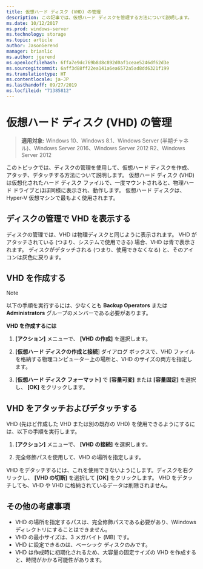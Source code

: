 ```yaml
---
title: 仮想ハード ディスク (VHD) の管理
description: この記事では、仮想ハード ディスクを管理する方法について説明します。
ms.date: 10/12/2017
ms.prod: windows-server
ms.technology: storage
ms.topic: article
author: JasonGerend
manager: brianlic
ms.author: jgerend
ms.openlocfilehash: 6ffa7e9dc769b8d8c892d0af1ceae5246df62d3e
ms.sourcegitcommit: 6aff3d88ff22ea141a6ea6572a5ad8dd6321f199
ms.translationtype: HT
ms.contentlocale: ja-JP
ms.lasthandoff: 09/27/2019
ms.locfileid: "71385812"
---
```

# <a name="manage-virtual-hard-disks-vhd"></a>仮想ハード ディスク (VHD) の管理

> **適用対象:** Windows 10、Windows 8.1、Windows Server (半期チャネル)、Windows Server 2016、Windows Server 2012 R2、Windows Server 2012

このトピックでは、ディスクの管理を使用して、仮想ハード ディスクを作成、アタッチ、デタッチする方法について説明します。 仮想ハード ディスク (VHD) は仮想化されたハード ディスク ファイルで、一度マウントされると、物理ハード ドライブとほぼ同様に表示され、動作します。 仮想ハード ディスクは、Hyper-V 仮想マシンで最もよく使用されます。 

## <a name="viewing-vhds-in-disk-management"></a>ディスクの管理で VHD を表示する

ディスクの管理では、VHD は物理ディスクと同じように表示されます。 VHD がアタッチされている (つまり、システムで使用できる) 場合、VHD は青で表示されます。 ディスクがデタッチされる (つまり、使用できなくなる) と、そのアイコンは灰色に戻ります。

## <a name="creating-a-vhd"></a>VHD を作成する

> [!NOTE]
> 以下の手順を実行するには、少なくとも **Backup Operators** または **Administrators** グループのメンバーである必要があります。

**VHD を作成するには**

1.  **[アクション]** メニューで、 **[VHD の作成]** を選択します。

2.  **[仮想ハード ディスクの作成と接続**] ダイアログ ボックスで、VHD ファイルを格納する物理コンピューター上の場所と、VHD のサイズの両方を指定します。

3.  **[仮想ハード ディスク フォーマット]** で **[容量可変]** または **[容量固定]** を選択し、 **[OK]** をクリックします。

## <a name="attaching-and-detaching-a-vhd"></a>VHD をアタッチおよびデタッチする

VHD (先ほど作成した VHD または別の既存の VHD) を使用できるようにするには、以下の手順を実行します。 

1. **[アクション]** メニューで、 **[VHD の接続]** を選択します。

2. 完全修飾パスを使用して、VHD の場所を指定します。

VHD をデタッチするには、これを使用できないようにします。ディスクを右クリックし、 **[VHD の切断]** を選択して **[OK]** をクリックします。 VHD をデタッチしても、VHD や VHD に格納されているデータは削除されません。

## <a name="additional-considerations"></a>その他の考慮事項

-   VHD の場所を指定するパスは、完全修飾パスである必要があり、\\Windows ディレクトリにすることはできません。
-   VHD の最小サイズは、3 メガバイト (MB) です。
-   VHD に設定できるのは、ベーシック ディスクのみです。
-   VHD は作成時に初期化されるため、大容量の固定サイズの VHD を作成すると、時間がかかる可能性があります。
